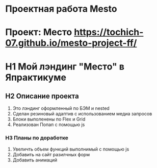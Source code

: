 # Проектная работа Mesto
# Проект: Место https://tochich-07.github.io/mesto-project-ff/
# H1 Мой лэндинг "Место" в Япрактикуме
## H2 Описание проекта
1. Это лэндинг оформленный по БЭМ и nested
2. Сделан резиновый адаптив с использованием медиа запросов
3. Блоки выполенены по Flex и Grid
4. Реализован Попап с помощью js
### H3 Планы по доработке
1. Увеличть объем функций выполнимый с помощью js
2. Добавить на сайт разилчных форм
3. Добавить анимаций

